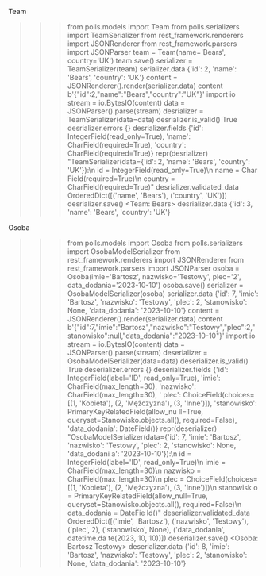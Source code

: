 Team
>>> from polls.models import Team
>>> from polls.serializers import TeamSerializer
>>> from rest_framework.renderers import JSONRenderer
>>> from rest_framework.parsers import JSONParser
>>> team = Team(name='Bears', country='UK')
>>> team.save()
>>> serializer = TeamSerializer(team)
>>> serializer.data
{'id': 2, 'name': 'Bears', 'country': 'UK'}
>>> content = JSONRenderer().render(serializer.data)
>>> content
b'{"id":2,"name":"Bears","country":"UK"}'
>>> import io
>>> stream = io.BytesIO(content)
>>> data = JSONParser().parse(stream)
>>> desrializer = TeamSerializer(data=data)
>>> desrializer.is_valid()
True
>>> desrializer.errors
{}
>>> desrializer.fields
{'id': IntegerField(read_only=True), 'name': CharField(required=True), 'country': CharField(required=True)}
>>> repr(desrializer)
"TeamSerializer(data={'id': 2, 'name': 'Bears', 'country': 'UK'}):\n    id = IntegerField(read_only=True)\n    name = Char
Field(required=True)\n    country = CharField(required=True)"
>>> desrializer.validated_data
OrderedDict([('name', 'Bears'), ('country', 'UK')])
>>> desrializer.save()
<Team: Bears>
>>> desrializer.data
{'id': 3, 'name': 'Bears', 'country': 'UK'}


Osoba
>>> from polls.models import Osoba
>>> from polls.serializers import OsobaModelSerializer
>>> from rest_framework.renderers import JSONRenderer
>>> from rest_framework.parsers import JSONParser
>>> osoba = Osoba(imie='Bartosz', nazwisko='Testowy', plec='2', data_dodania='2023-10-10')
>>> osoba.save()
>>> serializer = OsobaModelSerializer(osoba)
>>> serializer.data
{'id': 7, 'imie': 'Bartosz', 'nazwisko': 'Testowy', 'plec': 2, 'stanowisko': None, 'data_dodania': '2023-10-10'}
>>> content = JSONRenderer().render(serializer.data)
>>> content
b'{"id":7,"imie":"Bartosz","nazwisko":"Testowy","plec":2,"stanowisko":null,"data_dodania":"2023-10-10"}'
>>> import io
>>> stream = io.BytesIO(content)
>>> data = JSONParser().parse(stream)
>>> deserializer = OsobaModelSerializer(data=data)
>>> deserializer.is_valid()
True
>>> deserializer.errors
{}
>>> deserializer.fields
{'id': IntegerField(label='ID', read_only=True), 'imie': CharField(max_length=30), 'nazwisko': CharField(max_length=30), '
plec': ChoiceField(choices=[(1, 'Kobieta'), (2, 'Mężczyzna'), (3, 'Inne')]), 'stanowisko': PrimaryKeyRelatedField(allow_nu
ll=True, queryset=Stanowisko.objects.all(), required=False), 'data_dodania': DateField()}
>>> repr(deserializer)
"OsobaModelSerializer(data={'id': 7, 'imie': 'Bartosz', 'nazwisko': 'Testowy', 'plec': 2, 'stanowisko': None, 'data_dodani
a': '2023-10-10'}):\n    id = IntegerField(label='ID', read_only=True)\n    imie = CharField(max_length=30)\n    nazwisko
= CharField(max_length=30)\n    plec = ChoiceField(choices=[(1, 'Kobieta'), (2, 'Mężczyzna'), (3, 'Inne')])\n    stanowisk
o = PrimaryKeyRelatedField(allow_null=True, queryset=Stanowisko.objects.all(), required=False)\n    data_dodania = DateFie
ld()"
>>> deserializer.validated_data
OrderedDict([('imie', 'Bartosz'), ('nazwisko', 'Testowy'), ('plec', 2), ('stanowisko', None), ('data_dodania', datetime.da
te(2023, 10, 10))])
>>> deserializer.save()
<Osoba: Bartosz Testowy>
>>> deserializer.data
{'id': 8, 'imie': 'Bartosz', 'nazwisko': 'Testowy', 'plec': 2, 'stanowisko': None, 'data_dodania': '2023-10-10'}
>>>
